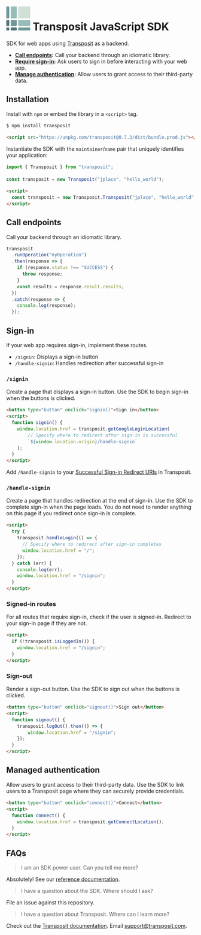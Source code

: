 # ![](assets/logomark.svg) Transposit JavaScript SDK

SDK for web apps using [Transposit](https://www.transposit.com) as a backend.

* **[Call endpoints](https://docs.transposit.com/building/endpoints):** Call your backend through an idiomatic library.
* **[Require sign-in](https://docs.transposit.com/building/managed-authentication):** Ask users to sign in before interacting with your web app.
* **[Manage authentication](https://docs.transposit.com/building/managed-authentication):** Allow users to grant access to their third-party data.


## Installation

Install with `npm` or embed the library in a `<script>` tag.

```bash
$ npm install transposit
```
```html
<script src="https://unpkg.com/transposit@0.7.3/dist/bundle.prod.js"></script>
```
Instantiate the SDK with the `maintainer`/`name` pair that uniquely identifies your application:

```javascript
import { Transposit } from "transposit";

const transposit = new Transposit("jplace", "hello_world");
```
```html
<script>
  const transposit = new Transposit.Transposit("jplace", "hello_world");
</script>
```

## Call endpoints

Call your backend through an idiomatic library.

```javascript
transposit
  .runOperation("myOperation")
  .then(response => {
    if (response.status !== "SUCCESS") {
      throw response;
    }
    const results = response.result.results;
  })
  .catch(response => {
    console.log(response);
  });
```

## Sign-in

If your web app requires sign-in, implement these routes.

* `/signin`: Displays a sign-in button
* `/handle-signin`: Handles redirection after successful sign-in

### `/signin`

Create a page that displays a sign-in button. Use the SDK to begin sign-in when the buttons is clicked.

```html
<button type="button" onclick="signin()">Sign in</button>
<script>
  function signin() {
    window.location.href = transposit.getGoogleLoginLocation(
        // Specify where to redirect after sign-in is successful
        `${window.location.origin}/handle-signin`
    );
  }
</script>
```

Add `/handle-signin` to your [Successful Sign-in Redirect URIs](docs/reference.md) in Transposit.

### `/handle-signin`

Create a page that handles redirection at the end of sign-in. Use the SDK to complete sign-in when the page loads. You do not need to render anything on this page if you redirect once sign-in is complete.

```html
<script>
  try {
    transposit.handleLogin(() => {
      // Specify where to redirect after sign-in completes
      window.location.href = "/";
    });
  } catch (err) {
    console.log(err);
    window.location.href = "/signin";
  }
</script>
```

### Signed-in routes

For all routes that require sign-in, check if the user is signed-in. Redirect to your sign-in page if they are not.

```html
<script>
  if (!transposit.isLoggedIn()) {
    window.location.href = "/signin";
  }
</script>
```

### Sign-out

Render a sign-out button. Use the SDK to sign out when the buttons is clicked.

```html
<button type="button" onclick="signout()">Sign out</button>
<script>
  function signout() {
    transposit.logOut().then(() => {
        window.location.href = "/signin";
    });
  }
</script>
```

## Managed authentication

Allow users to grant access to their third-party data. Use the SDK to link users to a Transposit page where they can securely provide credentials.

```html
<button type="button" onclick="connect()">Connect</button>
<script>
  function connect() {
    window.location.href = transposit.getConnectLocation();
  }
</script>
```

## FAQs

> I am an SDK power user. Can you tell me more?

Absolutely! See our [reference documentation](docs/reference.md).

> I have a question about the SDK. Where should I ask?

File an issue against this repository.

> I have a question about Transposit. Where can I learn more?

Check out the [Transposit documentation](https://docs.transposit.com). Email [support@transposit.com](mailto:support@transposit.com).
